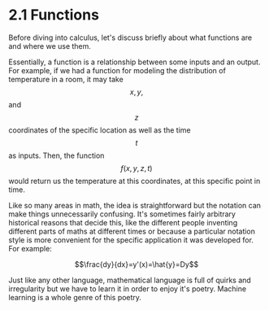 # 2.1 Functions

Before diving into calculus, let's discuss briefly about what functions are and where we use them.

Essentially, a function is a relationship between some inputs and an output. For example, if we had a function for modeling the distribution of temperature in a room, it may take $$x,y,$$and $$z$$coordinates of the specific location as well as the time $$t$$ as inputs. Then, the function $$f(x,y,z,t)$$ would return us the temperature at this coordinates, at this specific point in time.

Like so many areas in math, the idea is straightforward but the notation can make things unnecessarily confusing. It's sometimes fairly arbitrary historical reasons that decide this, like the different people inventing different parts of maths at different times or because a particular notation style is more convenient for the specific application it was developed for. For example:

$$\frac{dy}{dx}=y'(x)=\hat{y}=Dy$$

Just like any other language, mathematical language is full of quirks and irregularity but we have to learn it in order to enjoy it's poetry. Machine learning is a whole genre of this poetry.

